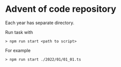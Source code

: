# Advent of code repository

Each year has separate directory.

Run task with

```
> npm run start <path to script>
```

For example

```
> npm run start ./2022/01/01_01.ts
```
